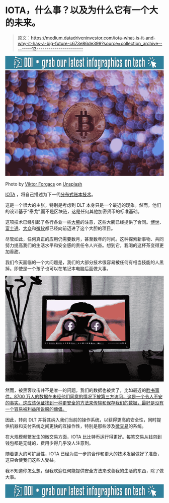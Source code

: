 # IOTA，什么事？以及为什么它有一个大的未来。

> 原文：<https://medium.datadriveninvestor.com/iota-what-is-it-and-why-it-has-a-big-future-c673e86de399?source=collection_archive---------13----------------------->

[![](img/8d17ce28e009f631ed28215b7b59a04d.png)](http://www.track.datadriveninvestor.com/InfoSplit)![](img/57bc2f0a9fc2a5b74370cb96578494eb.png)

Photo by [Viktor Forgacs](https://unsplash.com/@sonance?utm_source=medium&utm_medium=referral) on [Unsplash](https://unsplash.com?utm_source=medium&utm_medium=referral)

[IOTA](https://www.iota.org/) ，将自己描述为下一代[分布式账本技术](https://searchcio.techtarget.com/definition/distributed-ledger)。

这是一个很大的主张，特别是考虑到 DLT 本身只是一个最近的现象。然而，他们的设计基于“泰戈”,而不是区块链，这是任何其他加密货币的标准基础。

这项技术已经引起了各行各业一些[大腕](https://www.bitguru.co.uk/iota-news/notable-iota-partnerships/)的注意，这些大腕已经提供了合同。[博世](https://www.bosch.com/)、[富士通](http://www.fujitsu.com/global/)、[大众](http://www.vw.com/)和[微软](https://www.microsoft.com/en-us/)都已经向前迈进了这个大胆的项目。

尽管如此，任何真正的应用仍需要数月，甚至数年的时间。这种探索新事物、共同努力提高我们的生活水平和安全感的责任令人兴奋。想到它，我喝的这杯茶变得更加香甜。

我们今天面临的一个大问题是，我们的大部分技术很容易被任何有相当技能的人黑掉。即使是一个孩子也可以在笔记本电脑后面做大事。

![](img/26450f65969e5f375c5d1fbc2568229b.png)

然而，被黑客攻击并不是唯一的问题。我们的数据也被卖了，比如最近的[脸书事件。8700 万人的数据在未经他们同意的情况下被第三方访问，这是一个令人不安的事实。这应该保证找到一种更安全的方法来传输和保存我们的数据，最好是没有一个容易被利益所说服的傀儡。](https://money.cnn.com/2018/04/11/technology/facebook-questions-data-privacy/index.html)

因此，转向 DLT 并将其纳入我们当前的操作系统，以获得更高的安全性，同时提供机器和支付系统之间更快的互操作性，特别是那些涉及[微交易](http://www.superrewards.com/micro-transactions)的系统。

在大规模频繁发生的微交易方面，IOTA 比比特币运行得更好。每笔交易从钱包到钱包都是无缝的，费用少得几乎没人注意到。

随着更大的可扩展性，IOTA 已经为进一步的合作和更大的技术发展做好了准备，这只会使我们这些人受益。

我不知道你怎么想，但我欢迎任何能提供安全方法来改善我的生活的东西，除了做大事。

[![](img/8d17ce28e009f631ed28215b7b59a04d.png)](http://www.track.datadriveninvestor.com/InfoSplit)